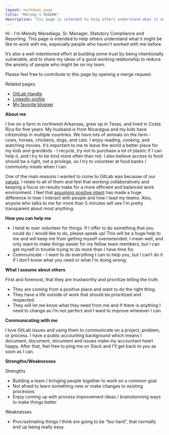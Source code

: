 ```yaml
---
layout: markdown_page
title: "Melody's README"
description: "his page is intended to help others understand what it might be like to work with Melody Maradiaga, Sr. Manager, Statutory Compliance and Reporting"
---
```


Hi - I’m Melody Maradiaga, Sr. Manager, Statutory Compliance and Reporting. This page is intended to help others understand what it might be like to work with me, especially people who haven’t worked with me before.

It’s also a well-intentioned effort at building some trust by being intentionally vulnerable, and to share my ideas of a good working relationship to reduce the anxiety of people who might be on my team.

Please feel free to contribute to this page by opening a merge request.

Related pages:

- [GitLab Handle](https://gitlab.com/mmaradiaga)
- [LinkedIn profile](https://www.linkedin.com/in/melodymaradiaga/)
- [My favorite blogger](https://bethwoolsey.com/)

**About me**

I live on a farm in northwest Arkansas, grew up in Texas, and lived in Costa Rica for five years.  My husband is from Nicaragua and my kids have citizenship in multiple countries.  We have lots of animals on the farm - cows, horses, chickens, dogs, and cats.  I enjoy reading, cooking, and watching movies.  It’s important to me to leave the world a better place for my kids and grandkids - I recycle, try not to purchase a lot of plastic if I can help it, and I try to be kind more often than not.  I also believe access to food should be a right, not a privlege, so I try to volunteer at food banks / community meals when I can.

One of the main reasons I wanted to come to GitLab was because of our [values](/handbook/values/).  I relate to all of them and feel that working collaboratively and keeping a focus on results make for a more efficient and balanced work environment.  I feel that [assuming positive intent](handbook.gitlab.com/handbook/values/#assume-positive-intent) has made a huge difference in how I interact with people and how I lead my teams.  Also, anyone who talks to me for more than 5 minutes will see I'm pretty transparent about most anything.

**How you can help me**

- I tend to over volunteer for things.  If I offer to do something that you could do / would like to do, please speak up!  This will be a huge help to me and will keep me from getting myself overextended.  I mean well, and only want to make things easier for my fellow team members, but I can get myself in trouble trying to do more than I have time for.
- Communicate - I want to do everything I can to help you, but I can’t do it if I don’t know what you need or what I'm doing wrong.

**What I assume about others**

First and foremost, that they are trustworthy and prioritize telling the truth.
- They are coming from a positive place and want to do the right thing.
- They have a life outside of work that should be prioritized and respected.
- They will let me know what they need from me and if there is anything I need to change as I’m not perfect and I want to improve wherever I can.

**Communicating with me**

I love GitLab issues and using them to communicate on a project, problem, or process.  I have a public accounting background which means I document, document, document and issues make my accountant heart happy.  After that, feel free to ping me on Slack and I'll get back to you as soon as I can.

**Strengths/Weaknesses**

Strengths

- Building a team / bringing people together to work on a common goal
- Not afraid to learn something new or make changes to existing processes
- Enjoy coming up with process improvement ideas / brainstorming ways to make things better

Weaknesses

- Procrastinating things I think are going to be “too hard”, that normally end up being really easy.
